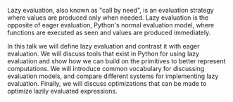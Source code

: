 Lazy evaluation, also known as "call by need", is an evaluation strategy where
values are produced only when needed. Lazy evaluation is the opposite of eager
evaluation, Python's normal evaluation model, where functions are executed as
seen and values are produced immediately.

In this talk we will define lazy evaluation and contrast it with eager
evaluation. We will discuss tools that exist in Python for using lazy evaluation
and show how we can build on the primitives to better represent computations. We
will introduce common vocabulary for discussing evaluation models, and compare
different systems for implementing lazy evaluation. Finally, we will discuss
optimizations that can be made to optimize lazily evaluated expressions.
